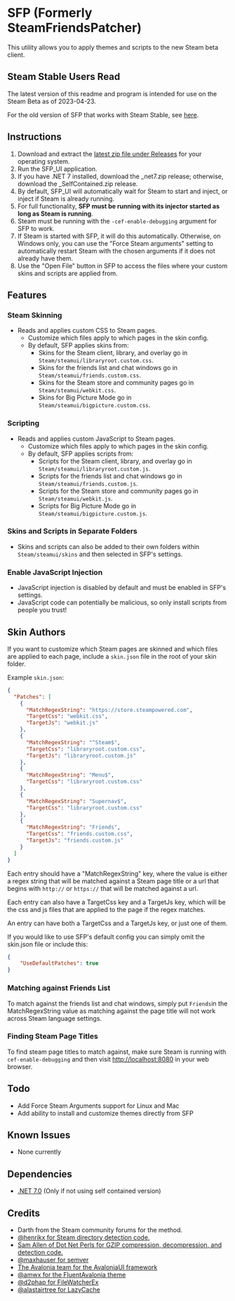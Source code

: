 # SFP (Formerly SteamFriendsPatcher)

This utility allows you to apply themes and scripts to the new Steam beta client.

## Steam Stable Users Read

The latest version of this readme and program is intended for use on the Steam Beta as of 2023-04-23.

For the old version of SFP that works with Steam Stable, see [here](https://github.com/PhantomGamers/SFP/tree/0.0.14).

## Instructions

1. Download and extract the [latest zip file under Releases](https://github.com/PhantomGamers/SFP/releases/) for your operating system.
2. Run the SFP_UI application.
3. If you have .NET 7 installed, download the \_net7.zip release; otherwise, download the \_SelfContained.zip release.
4. By default, SFP_UI will automatically wait for Steam to start and inject, or inject if Steam is already running.
5. For full functionality, **SFP must be running with its injector started as long as Steam is running**.
6. Steam must be running with the `-cef-enable-debugging` argument for SFP to work.
7. If Steam is started with SFP, it will do this automatically. Otherwise, on Windows only, you can use the "Force Steam arguments" setting to automatically restart Steam with the chosen arguments if it does not already have them.
8. Use the "Open File" button in SFP to access the files where your custom skins and scripts are applied from.

## Features

### Steam Skinning

- Reads and applies custom CSS to Steam pages.
    - Customize which files apply to which pages in the skin config.
    - By default, SFP applies skins from:
        - Skins for the Steam client, library, and overlay go in `Steam/steamui/libraryroot.custom.css`.
        - Skins for the friends list and chat windows go in `Steam/steamui/friends.custom.css`.
        - Skins for the Steam store and community pages go in `Steam/steamui/webkit.css`.
        - Skins for Big Picture Mode go in `Steam/steamui/bigpicture.custom.css`.

### Scripting

- Reads and applies custom JavaScript to Steam pages.
    - Customize which files apply to which pages in the skin config.
    - By default, SFP applies scripts from:
        - Scripts for the Steam client, library, and overlay go in `Steam/steamui/libraryroot.custom.js`.
        - Scripts for the friends list and chat windows go in `Steam/steamui/friends.custom.js`.
        - Scripts for the Steam store and community pages go in `Steam/steamui/webkit.js`.
        - Scripts for Big Picture Mode go in `Steam/steamui/bigpicture.custom.js`.

### Skins and Scripts in Separate Folders

- Skins and scripts can also be added to their own folders within `Steam/steamui/skins` and then selected in SFP's settings.

### Enable JavaScript Injection

- JavaScript injection is disabled by default and must be enabled in SFP's settings.
- JavaScript code can potentially be malicious, so only install scripts from people you trust!

## Skin Authors

If you want to customize which Steam pages are skinned and which files are applied to each page, include a `skin.json` file in the root of your skin folder.

Example `skin.json`:

```json
{
  "Patches": [
    {
      "MatchRegexString": "https://store.steampowered.com",
      "TargetCss": "webkit.css",
      "TargetJs": "webkit.js"
    },
    {
      "MatchRegexString": "^Steam$",
      "TargetCss": "libraryroot.custom.css",
      "TargetJs": "libraryroot.custom.js"
    },
    {
      "MatchRegexString": "Menu$",
      "TargetCss": "libraryroot.custom.css"
    },
    {
      "MatchRegexString": "Supernav$",
      "TargetCss": "libraryroot.custom.css"
    },
    {
      "MatchRegexString": "Friends",
      "TargetCss": "friends.custom.css",
      "TargetJs": "friends.custom.js"
    }
  ]
}
```

Each entry should have a "MatchRegexString" key, where the value is either a regex string that will be matched against a Steam page title or a url that begins with `http://` or `https://` that will be matched against a url.

Each entry can also have a TargetCss key and a TargetJs key, which will be the css and js files that are applied to the page if the regex matches.

An entry can have both a TargetCss and a TargetJs key, or just one of them.

If you would like to use SFP's default config you can simply omit the skin.json file or include this:

```json
{
    "UseDefaultPatches": true
}
```

### Matching against Friends List

To match against the friends list and chat windows, simply put `Friends`in the MatchRegexString value as matching against the page title will not work across Steam language settings.

### Finding Steam Page Titles

To find steam page titles to match against, make sure Steam is running with `cef-enable-debugging` and then visit <http://localhost:8080> in your web browser.


## Todo

- Add Force Steam Arguments support for Linux and Mac
- Add ability to install and customize themes directly from SFP

## Known Issues

- None currently

## Dependencies

- [.NET 7.0](https://dotnet.microsoft.com/en-us/download/dotnet/7.0) (Only if not using self contained version)

## Credits

- Darth from the Steam community forums for the method.
- [@henrikx for Steam directory detection code.](https://github.com/henrikx/metroskininstaller)
- [Sam Allen of Dot Net Perls for GZIP compression, decompression, and detection code.](https://www.dotnetperls.com/decompress)
- [@maxhauser for semver](https://github.com/maxhauser/semver)
- [The Avalonia team for the AvaloniaUI framework](https://github.com/AvaloniaUI/Avalonia)
- [@amwx for the FluentAvalonia theme](https://github.com/amwx/FluentAvalonia)
- [@d2phap for FileWatcherEx](https://github.com/d2phap/FileWatcherEx)
- [@alastairtree for LazyCache](https://github.com/alastairtree/LazyCache)
